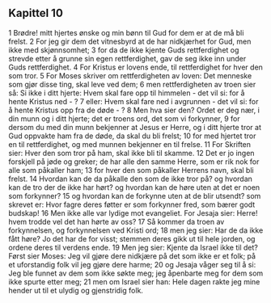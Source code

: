## Kapittel 10

1 Brødre! mitt hjertes ønske og min bønn til Gud for dem er at de må bli frelst.
2 For jeg gir dem det vitnesbyrd at de har nidkjærhet for Gud, men ikke med skjønnsomhet;
3 for da de ikke kjente Guds rettferdighet og strevde etter å grunne sin egen rettferdighet, gav de seg ikke inn under Guds rettferdighet.
4 For Kristus er lovens ende, til rettferdighet for hver den som tror.
5 For Moses skriver om rettferdigheten av loven: Det menneske som gjør disse ting, skal leve ved dem;
6 men rettferdigheten av troen sier så: Si ikke i ditt hjerte: Hvem skal fare opp til himmelen - det vil si: for å hente Kristus ned - ?
7 eller: Hvem skal fare ned i avgrunnen - det vil si: for å hente Kristus opp fra de døde - ?
8 Men hva sier den? Ordet er deg nær, i din munn og i ditt hjerte; det er troens ord, det som vi forkynner,
9 for dersom du med din munn bekjenner at Jesus er Herre, og i ditt hjerte tror at Gud oppvakte ham fra de døde, da skal du bli frelst;
10 for med hjertet tror en til rettferdighet, og med munnen bekjenner en til frelse.
11 For Skriften sier: Hver den som tror på ham, skal ikke bli til skamme.
12 Det er jo ingen forskjell på jøde og greker; de har alle den samme Herre, som er rik nok for alle som påkaller ham;
13 for hver den som påkaller Herrens navn, skal bli frelst.
14 Hvordan kan de da påkalle den som de ikke tror på? og hvordan kan de tro der de ikke har hørt? og hvordan kan de høre uten at det er noen som forkynner?
15 og hvordan kan de forkynne uten at de blir utsendt? som skrevet er: Hvor fagre deres føtter er som forkynner fred, som bærer godt budskap!
16 Men ikke alle var lydige mot evangeliet. For Jesaja sier: Herre! hvem trodde vel det han hørte av oss?
17 Så kommer da troen av forkynnelsen, og forkynnelsen ved Kristi ord;
18 men jeg sier: Har de da ikke fått høre? Jo det har de for visst; stemmen deres gikk ut til hele jorden, og ordene deres til verdens ende.
19 Men jeg sier: Kjente da Israel ikke til det? Først sier Moses: Jeg vil gjøre dere nidkjære på det som ikke er et folk; på et uforstandig folk vil jeg gjøre dere harme;
20 og Jesaja våger seg til å si: Jeg ble funnet av dem som ikke søkte meg; jeg åpenbarte meg for dem som ikke spurte etter meg;
21 men om Israel sier han: Hele dagen rakte jeg mine hender ut til et ulydig og gjenstridig folk.
